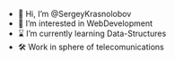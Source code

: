 - 👋 Hi, I’m @SergeyKrasnolobov
- 👀 I’m interested in WebDevelopment
- ⌛️ I’m currently learning Data-Structures
- 🛠 Work in sphere of telecomunications 

